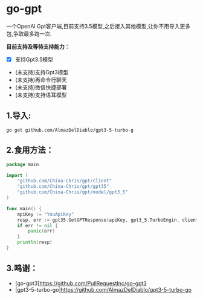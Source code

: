 # go-gpt

一个OpenAI Gpt客户端,目前支持3.5模型,之后接入其他模型,让你不用导入更多包,争取最多跑一次.

**目前支持及等待支持能力：**
* [x] 支持Gpt3.5模型
* (未支持)支持Gpt3模型
* (未支持)再命令行聊天
* (未支持)微信快捷部署
* (未支持)支持语耳模型


##  <span id="915">1.导入:</span>
`go get github.com/AlmazDelDiablo/gpt3-5-turbo-g`
##  <span id="915">2.食用方法：</span>
```go
package main

import (
	"github.com/China-Chris/gpt/client"
	"github.com/China-Chris/gpt/gpt35"
	"github.com/China-Chris/gpt/model/gpt3_5"
)

func main() {
	apiKey := "YouApiKey"
	resp, err := gpt35.GetGPTResponse(apiKey, gpt3_5.TurboEngin, client.RoleUser, "content", gpt35.OptionalParams{})
	if err != nil {
		panic(err)
	}
	println(resp)
}
```
##  <span id="915">3.鸣谢：</span>
- [go-gpt3]https://github.com/PullRequestInc/go-gpt3
- [gpt3-5-turbo-go]https://github.com/AlmazDelDiablo/gpt3-5-turbo-go